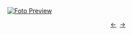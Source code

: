 [![Foto Preview](preview/n398.avif)](https://20essentials.github.io/project-000-398)

<div align="center" style="display: flex; justify-content: center;">
  <a  href="https://github.com/20essentials/project-000-397" target="_blank">&#8592;</a>
  &nbsp;&nbsp;
  <a  href="https://github.com/20essentials/project-000-399" target="_blank">&#8594;</a>
</div>
